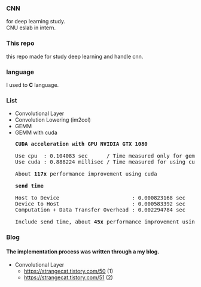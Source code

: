 ### CNN
for deep learning study. <br>
CNU eslab in intern.

### This repo
this repo made for study deep learning and handle cnn.

### language
I used to <strong>C</strong> language.

### List
- Convolutional Layer
- Convolution Lowering (im2col)
- GEMM
- GEMM with cuda <br>
  <pre>
  <strong>CUDA acceleration with GPU NVIDIA GTX 1080 </strong> 
  
  Use cpu  : 0.104083 sec      / Time measured only for gemm function 
  Use cuda : 0.888224 millisec / Time measured for using cuda 
  
  About <strong>117x</strong> performance improvement using cuda
  
  <strong>send time</strong>
  
  Host to Device                       : 0.000823168 sec
  Device to Host                       : 0.000583392 sec 
  Computation + Data Transfer Overhead : 0.002294784 sec
  
  Include send time, about <strong>45x</strong> performance improvement using cuda
  </pre>

### Blog
#### The implementation process was written through a my blog.
- Convolutional Layer
  - https://strangecat.tistory.com/50 (1)
  - https://strangecat.tistory.com/51 (2)
